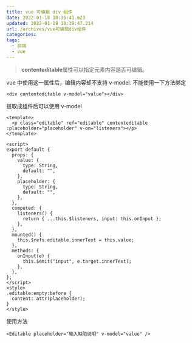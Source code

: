 ```yaml
---
title: vue 可编辑 div 组件
date: 2022-01-18 18:35:41.623
updated: 2022-01-18 18:39:47.214
url: /archives/vue可编辑div组件
categories:
tags:
  - 前端
  - vue
---
```


> **contenteditable**属性可以指定元素内容是否可编辑。

vue 中使用这一属性后，编辑内容却不支持 v-model.
不能使用一下方法绑定

```vue
<div contenteditable v-model="value"></div>
```

提取成组件后可以使用 v-model

```vue
<template>
  <p class="editable" ref="editable" contenteditable :placeholder="placeholder" v-on="listeners"></p>
</template>

<script>
export default {
  props: {
    value: {
      type: String,
      default: "",
    },
    placeholder: {
      type: String,
      default: "",
    },
  },
  computed: {
    listeners() {
      return { ...this.$listeners, input: this.onInput };
    },
  },
  mounted() {
    this.$refs.editable.innerText = this.value;
  },
  methods: {
    onInput(e) {
      this.$emit("input", e.target.innerText);
    },
  },
};
</script>
<style>
.editable:empty:before {
  content: attr(placeholder);
}
</style>
```

使用方法

```vue
<Editable placeholder="输入缺陷说明" v-model="value" />
```
